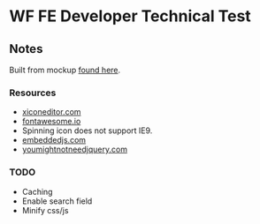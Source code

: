 # WF FE Developer Technical Test

## Notes

Built from mockup [found here](https://github.com/westfield/technical_tests/blob/master/design_assets/mockup.png).

### Resources

- [xiconeditor.com](http://xiconeditor.com/)
- [fontawesome.io](http://fontawesome.io/)
 - Spinning icon does not support IE9.
- [embeddedjs.com](http://embeddedjs.com/)
- [youmightnotneedjquery.com](http://youmightnotneedjquery.com/)

### TODO

- Caching
- Enable search field
- Minify css/js
